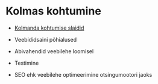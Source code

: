 # Kolmas kohtumine

- [Kolmanda kohtumise slaidid](./slaidid.pdf)

- Veebididsaini põhialused
- Abivahendid veebilehe loomisel
- Testimine
- SEO ehk veebilehe optimeerimine otsingumootori jaoks